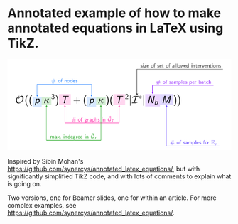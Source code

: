 # Annotated example of how to make annotated equations in LaTeX using TikZ.

![output of annotated equation](example_annotation.png)

Inspired by Sibin Mohan's https://github.com/synercys/annotated_latex_equations/, but with significantly simplified TikZ code, and with lots of comments to explain what is going on.

Two versions, one for Beamer slides, one for within an article. For more complex examples, see https://github.com/synercys/annotated_latex_equations/.
